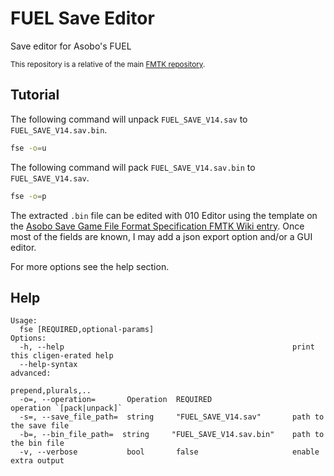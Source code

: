 # FUEL Save Editor

Save editor for Asobo's FUEL

<sup>This repository is a relative of the main [FMTK repository](https://github.com/widberg/fmtk).</sup>

## Tutorial

The following command will unpack `FUEL_SAVE_V14.sav` to `FUEL_SAVE_V14.sav.bin`.

```sh
fse -o=u
```

The following command will pack `FUEL_SAVE_V14.sav.bin` to `FUEL_SAVE_V14.sav`.

```sh
fse -o=p
```

The extracted `.bin` file can be edited with 010 Editor using the template on the [Asobo Save Game File Format Specification FMTK Wiki entry](https://github.com/widberg/fmtk/wiki/Asobo-Save-Game-File-Format-Specification). Once most of the fields are known, I may add a json export option and/or a GUI editor.

For more options see the help section.

## Help

```plaintext
Usage:
  fse [REQUIRED,optional-params]
Options:
  -h, --help                                                   print this cligen-erated help
  --help-syntax                                                advanced:
                                                               prepend,plurals,..
  -o=, --operation=       Operation  REQUIRED                  operation `[pack|unpack]`
  -s=, --save_file_path=  string     "FUEL_SAVE_V14.sav"       path to the save file
  -b=, --bin_file_path=  string     "FUEL_SAVE_V14.sav.bin"    path to the bin file
  -v, --verbose           bool       false                     enable extra output
```
